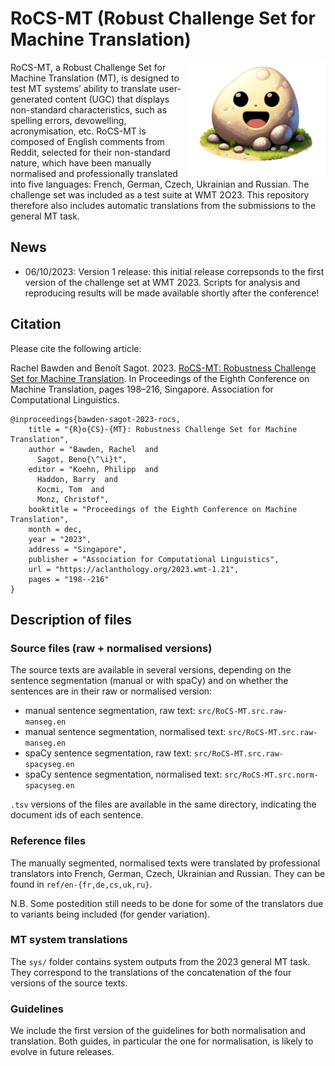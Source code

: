 # RoCS-MT (Robust Challenge Set for Machine Translation)

<img align="right" width="220" src="https://github.com/rbawden/RoCS-MT/blob/d1913e9534035772d3cae54d460bda65494643ba/img/rocs-mt-logo.png">

RoCS-MT, a Robust Challenge Set for Machine Translation (MT), is designed to test MT systems’ ability to translate user-generated content (UGC) that displays non-standard characteristics, such as spelling errors, devowelling, acronymisation, etc. RoCS-MT is composed of English comments from Reddit, selected for their non-standard nature, which have been manually normalised and professionally translated into five languages: French, German, Czech, Ukrainian and Russian. The challenge set was included as a test suite at WMT 2O23. This repository therefore also includes automatic translations from the submissions to the general MT task. 

## News

- 06/10/2023: Version 1 release: this initial release correpsonds to the first version of the challenge set at WMT 2023. Scripts for analysis and reproducing results will be made available shortly after the conference!

## Citation

Please cite the following article:

Rachel Bawden and Benoît Sagot. 2023. [RoCS-MT: Robustness Challenge Set for Machine Translation](https://aclanthology.org/2023.wmt-1.21/). In Proceedings of the Eighth Conference on Machine Translation, pages 198–216, Singapore. Association for Computational Linguistics.

```
@inproceedings{bawden-sagot-2023-rocs,
    title = "{R}o{CS}-{MT}: Robustness Challenge Set for Machine Translation",
    author = "Bawden, Rachel  and
      Sagot, Beno{\^\i}t",
    editor = "Koehn, Philipp  and
      Haddon, Barry  and
      Kocmi, Tom  and
      Monz, Christof",
    booktitle = "Proceedings of the Eighth Conference on Machine Translation",
    month = dec,
    year = "2023",
    address = "Singapore",
    publisher = "Association for Computational Linguistics",
    url = "https://aclanthology.org/2023.wmt-1.21",
    pages = "198--216"
}
```


## Description of files

### Source files (raw + normalised versions)
The source texts are available in several versions, depending on the sentence segmentation (manual or with spaCy) and on whether the sentences are in their raw or normalised version:
- manual sentence segmentation, raw text: `src/RoCS-MT.src.raw-manseg.en`
- manual sentence segmentation, normalised text: `src/RoCS-MT.src.raw-manseg.en`
- spaCy sentence segmentation, raw text: `src/RoCS-MT.src.raw-spacyseg.en`
- spaCy sentence segmentation, normalised text: `src/RoCS-MT.src.norm-spacyseg.en`

`.tsv` versions of the files are available in the same directory, indicating the document ids of each sentence.

### Reference files
The manually segmented, normalised texts were translated by professional translators into French, German, Czech, Ukrainian and Russian. They can be found in `ref/en-{fr,de,cs,uk,ru}`.

N.B. Some postedition still needs to be done for some of the translators due to variants being included (for gender variation).

### MT system translations
The `sys/` folder contains system outputs from the 2023 general MT task. They correspond to the translations of the concatenation of the four versions of the source texts.

### Guidelines

We include the first version of the guidelines for both normalisation and translation. Both guides, in particular the one for normalisation, is likely to evolve in future releases.
